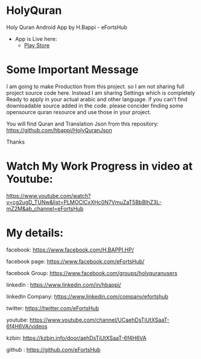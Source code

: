# HolyQuran
Holy Quran Android App by H.Bappi - eFortsHub

- App is Live here: 
  - [Play Store](https://play.google.com/store/apps/details?id=com.efortshub.holyquran "Holy Quran- Play store")

# Some Important Message
I am going to make Production from this project. so I am not sharing full project source code here. Instead I am sharing Settings which is completely Ready to apply in your actual arabic and other language. if you can't find downloadable source added in the code. please concider finding some opensource quran resource and use those in your project.


You will find Quran and Translation Json from this repository: https://github.com/hbappi/HolyQuranJson

Thanks




# Watch My Work Progress in video at Youtube:
https://www.youtube.com/watch?v=cg2ugD_TUNw&list=PLMOClCxXHc0N7VmuZaT5BbBlhZ3L-mZ2M&ab_channel=eFortsHub





# My details:
facebook:  https://www.facebook.com/H.BAPPI.HP/

facebook page:  https://www.facebook.com/eFortsHub/

facebook Group: https://www.facebook.com/groups/holyquranusers

linkedIn : https://www.linkedin.com/in/hbappi/

linkedIn Company: https://www.linkedin.com/company/efortshub

twitter: https://twitter.com/eFortsHub

youtube: https://www.youtube.com/channel/UCaehDsTiUtXSaaT-6f4H6VA/videos

kzbin: https://kzbin.info/door/aehDsTiUtXSaaT-6f4H6VA

github : https://github.com/eFortsHub

